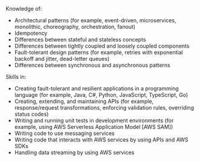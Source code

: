 Knowledge of:
- Architectural patterns (for example, event-driven, microservices, monolithic,
choreography, orchestration, fanout)
- Idempotency
- Differences between stateful and stateless concepts
- Differences between tightly coupled and loosely coupled components
- Fault-tolerant design patterns (for example, retries with exponential
backoff and jitter, dead-letter queues)
- Differences between synchronous and asynchronous patterns

Skills in:
- Creating fault-tolerant and resilient applications in a programming
language (for example, Java, C#, Python, JavaScript, TypeScript, Go)
- Creating, extending, and maintaining APIs (for example, response/request
transformations, enforcing validation rules, overriding status codes)
- Writing and running unit tests in development environments (for example,
using AWS Serverless Application Model [AWS SAM])
- Writing code to use messaging services
- Writing code that interacts with AWS services by using APIs and AWS SDKs
- Handling data streaming by using AWS services

